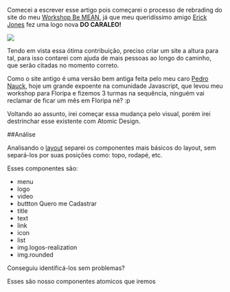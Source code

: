 Comecei a escrever esse artigo pois começarei o processo de rebrading do site do meu [Workshop Be MEAN](), já que meu queridíssimo amigo [Erick Jones](https://github.com/erickjones) fez uma logo nova **DO CARALEO!**

![](https://cldup.com/oarzSjfpVg-3000x3000.png)

Tendo em vista essa ótima contribuição, preciso criar um site a altura para tal, para isso contarei com ajuda de mais pessoas ao longo do caminho, que serão citadas no momento correto.

Como o site antigo é uma versão bem antiga feita pelo meu caro [Pedro Nauck](https://github.com/pedronauck), hoje um grande expoente na comunidade Javascript, que levou meu workshop para Floripa e fizemos 3 turmas na sequência, ninguém vai reclamar de ficar um mês em Floripa né? :p

Voltando ao assunto, irei começar essa mudança pelo visual, porém irei destrinchar esse existente com Atomic Design.

##Análise

Analisando o [layout](https://cldup.com/ZUJQu1A-bq.thumb.jpg) separei os componentes mais básicos do layout, sem separá-los por suas posições como: topo, rodapé, etc.

Esses componentes são:

- menu
- logo
- video
- buttton Quero me Cadastrar
- title
- text
- link
- icon
- list
- img.logos-realization
- img.rounded

Conseguiu identificá-los sem problemas?

Esses são nosso componentes atomicos que iremos 